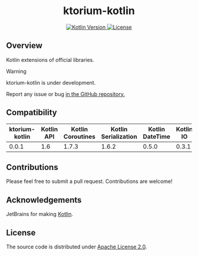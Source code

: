 <h1 style="text-align: center;">ktorium-kotlin</h1>

<p style="text-align: center;">
    <a href="https://kotlinlang.org">
        <img alt="Kotlin Version" src="https://img.shields.io/badge/kotlin-1.9.22-blue.svg?logo=kotlin">
    </a>
    <a href="https://github.com/ktorium/ktorium-kotlin/blob/main/LICENSE">
        <img alt="License" src="https://img.shields.io/github/license/ktorium/ktorium-kotlin" />
    </a>
</p>

## Overview

Kotlin extensions of official libraries.

> [!WARNING]
> ktorium-kotlin is under development.
>
> Report any issue or bug <a href="/issues">in the GitHub repository.</a>
> 
 
## Compatibility

<table>
    <thead>
        <tr>
            <th><strong>ktorium-kotlin</strong></th>
            <th><strong>Kotlin API</strong></th>
            <th><strong>Kotlin Coroutines</strong></th>
            <th><strong>Kotlin Serialization</strong></th>
            <th><strong>Kotlin DateTime</strong></th>
            <th><strong>Kotlin IO</strong></th>
        </tr>
    </thead>
    <tbody>
        <tr>
            <td>0.0.1</td>
            <td>1.6</td>
            <td>1.7.3</td>
            <td>1.6.2</td>
            <td>0.5.0</td>
            <td>0.3.1</td>
        </tr>
    </tbody>
</table>

## Contributions

Please feel free to submit a pull request. Contributions are welcome!

## Acknowledgements

JetBrains for making [Kotlin](https://kotlinlang.org).

## License

The source code is distributed under [Apache License 2.0](LICENSE).
